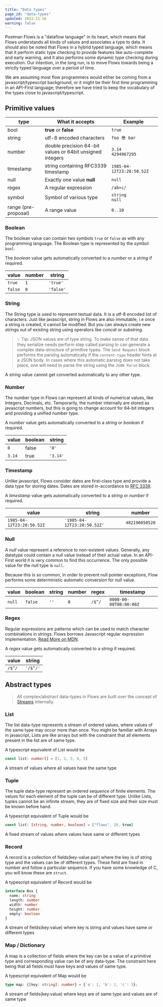 ```yaml
---
title: "Data types"
page_id: "data-types"
updated: 2022-11-16
warning: false
---
```


Postman Flows is a "dataflow language" in its heart, which means that Flows understands all kinds of values and associates a type to data. It should also be noted that Flows in a hybrid typed language, which means that it perform static type checking to provide features like auto-complete and early warning, and it also performs some dynamic type checking during execution. Our intention, in the long run, is to move Flows towards being a strictly typed language over a period of time.

We are assuming most flow programmers would either be coming from a javascript/typescript background, or it might be their first time programming in an API-First language; therefore we have tried to keep the vocabulary of the types close to javascript/typescript.

## Primitive values

| type                 | What it accepts                                           | Example                   |
| -------------------- | --------------------------------------------------------- | ------------------------- |
| bool                 | **true** or **false**                                     | `true`                    |
| string               | utf-8 encoded characters                                  | `foo 😎 bar`              |
| number               | double precision 64-bit values or 64bit unsigned integers | `3.14` <br> `4294967295`  |
| timestamp            | string containing RFC3339 timestamp                       | `1985-04-12T23:20:50.52Z` |
| null                 | Exactly one value **null**                                | `null`                    |
| regex                | A regular expression                                      | `/ab+c/`                  |
| symbol               | Symbol of various type                                    | `string` <br> `null`      |
| range (pre-proposal) | A range value                                             | `0..10`                   |

### Boolean

The boolean value can contain two symbols `true` or `false` as with any programming language. The Boolean type is represented by the symbol `bool`.

The _boolean_ value gets automatically converted to a _number_ or a _string_ if required.

| value   | number | string    |
| ------- | ------ | --------- |
| `true`  | `1`    | `'true'`  |
| `false` | `0`    | `'false'` |

### String

The String type is used to represent textual data. It is a utf-8 encoded list of characters. Just like javascript, string in Flows are also immutable, i.e once a string is created, it cannot be modified. But you can always create new strings out of existing string using operators like _concat_ or _substring_.

> 💡 Tip: JSON values are of type string. To make sense of that data they serialize needs perform step called parsing to can generate a complex data-structure of primitive types. The `Send Request` block performs the parsing automatically if the `content-type` header hints at a JSON body. In cases where this automatic parsing does not take place, one will need to parse the string using the `JSON Parse` block.

A _string_ value cannot get converted automatically to any other type.

### Number

The number type in Flows can represent all kinds of numerical values, like Integers, Decimals, etc. Temporarily, the number internally are stored as javascript numbers, but this is going to change account for 64-bit integers and providing a unified number type.

A _number_ value gets automatically converted to a _string_ or _boolean_ if required.

| value  | boolean | string   |
| ------ | ------- | -------- |
| `0`    | false   | `'0'`    |
| `3.14` | true    | `'3.14'` |

### Timestamp

Unlike javascript, Flows consider dates are first-class type and provide a data type for storing dates. Dates are stored in-accordance to [RFC 3339](https://datatracker.ietf.org/doc/html/rfc3339).

A _timestamp_ value gets automatically converted to a _string_ or _number_ if required.

| value                     | string                      | number         |
| ------------------------- | --------------------------- | -------------- |
| `1985-04-12T23:20:50.52Z` | `'1985-04-12T23:20:50.52Z'` | `482196050520` |

### Null

A _null_ value represent a reference to non-existent values. Generally, any datatype could contain a null value instead of their actual value. In an API-First world it is very common to find this occurrence. The only possible value for the null type is `null`.

Because this is so common, in order to prevent null pointer exceptions, Flow performs some deterministic automatic conversion for null value.

| value  | boolean | string | number | regex  | timestamp              |
| ------ | ------- | ------ | ------ | ------ | ---------------------- |
| `null` | `false` | `''`   | `0`    | `/$^/` | `0000-00-00T00:00:00Z` |

### Regex

Regular expressions are patterns which can be used to match character combinations in strings. Flows borrows Javascript regular expression implementation. [Read More on MDN](https://developer.mozilla.org/en-US/docs/Web/JavaScript/Guide/Regular_Expressions).

A _regex_ value gets automatically converted to a _string_ if required.

| value  | string   |
| ------ | -------- |
| `/$^/` | `'/$^/'` |

## Abstract types

> All complex/abstract data-types in Flows are built over the concept of [Streams](<https://en.wikipedia.org/wiki/Stream_(computing)>) internally.

### List

The list data-type represents a stream of ordered values, where values of the same type
may occur more than once. You might be familiar with Arrays in javascript, Lists are like
arrays but with the constraint that all elements present in the list are of same type.

A typescript equivalent of List would be

```ts
const list: number[] = [1, 2, 3, 4, 5]
```

A stream of values where all values have the same type

### Tuple

The tuple data-type represent an ordered sequence of finite elements. The values for each
element of the tuple can be of different type. Unlike Lists, tuples cannot be an infinite stream,
they are of fixed size and their size must be known before hand.

A typescript equivalent of Tuple would be

```ts
const list: [string, number, boolean] = ["flows", 20, true]
```

A fixed stream of values where values have same or different types

### Record

A record is a collection of fields(key-value pair) where the key is of string type and the values
can be of different types. These field are fixed in number and follow a particular sequence. If you have some knowledge of C, you will know these are `struct`.

A typescript equivalent of Record would be

```ts
interface Box {
  name: string
  length: number
  width: number
  height: number
  empty: boolean
}
```

A stream of fields(key:value) where key is string and values have same or different types

### Map / Dictionary

A map is a collection of fields where the key can be a value of a primitive type and
corresponding value can be of any data-type. The constraint here being that all fields
must have keys and values of same type.

A typescript equivalent of Map would be

```ts
type map: {[key: string]: number} = {'a': 1, 'b': 2, 'c': 3};
```

A stream of fields(key:value) where keys are of same type and values are of same type
